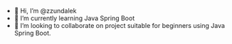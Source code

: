 - 👋 Hi, I’m @zzundalek
- 🌱 I’m currently learning Java Spring Boot
- 💞️ I’m looking to collaborate on project suitable for beginners using Java Spring Boot.

<!---
zzundalek/zzundalek is a ✨ special ✨ repository because its `README.md` (this file) appears on your GitHub profile.
You can click the Preview link to take a look at your changes.
--->
